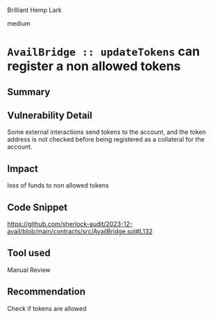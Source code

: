 Brilliant Hemp Lark

medium

# `AvailBridge :: updateTokens` can register a non allowed tokens

## Summary

## Vulnerability Detail
Some external interactions send tokens to the account, and the token address is not checked before being 
registered as a collateral for the account. 

## Impact
loss of funds to non allowed tokens
## Code Snippet
https://github.com/sherlock-audit/2023-12-avail/blob/main/contracts/src/AvailBridge.sol#L132
## Tool used

Manual Review

## Recommendation
Check if tokens are allowed 